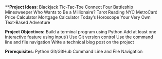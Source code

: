 ****Project Ideas:**
Blackjack
Tic-Tac-Toe
Connect Four
Battleship
Minesweeper
Who Wants to Be a Millionaire?
Tarot Reading
NYC MetroCard Price Calculator
Mortgage Calculator
Today’s Horoscope
Your Very Own Text-Based Adventure

**Project Objectives:**
Build a terminal program using Python
Add at least one interactive feature using input()
Use Git version control
Use the command line and file navigation
Write a technical blog post on the project

**Prerequisites**:
Python
Git/GitHub
Command Line and File Navigation
